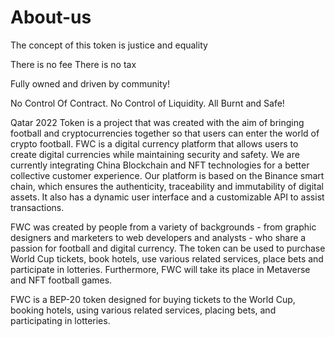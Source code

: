 # About-us
The concept of this token is justice and equality

There is no fee
There is no tax
 


Fully owned and driven by community!

No Control Of Contract. No Control of Liquidity. All Burnt and Safe!

 

 

 

Qatar 2022 Token is a project that was created with the aim of bringing football and cryptocurrencies together so that users can enter the world of crypto football. FWC is a digital currency platform that allows users to create digital currencies while maintaining security and safety. We are currently integrating China Blockchain and NFT technologies for a better collective customer experience. Our platform is based on the Binance smart chain, which ensures the authenticity, traceability and immutability of digital assets. It also has a dynamic user interface and a customizable API to assist transactions.

 

 

 

 

FWC was created by people from a variety of backgrounds - from graphic designers and marketers to web developers and analysts - who share a passion for football and digital currency. The token can be used to purchase World Cup tickets, book hotels, use various related services, place bets and participate in lotteries. Furthermore, FWC will take its place in Metaverse and NFT football games.

 

 

 

 

FWC is a BEP-20 token designed for buying tickets to the World Cup, booking hotels, using various related services, placing bets, and participating in lotteries.
